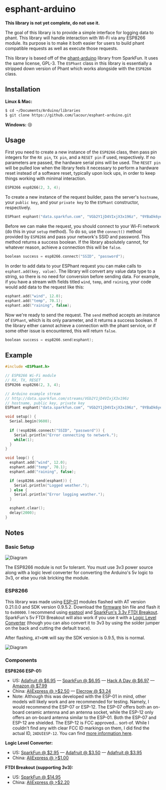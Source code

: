 # esphant-arduino

**This library is not yet complete, do not use it.**

The goal of this library is to provide a simple interface for logging data to phant. This library will handle interaction with Wi-Fi via any ESP8266 module. Its purpose is to make it both easier for users to build phant compatible requests as well as execute those requests.

This library is based off of the [phant-arduino](https://github.com/sparkfun/phant-arduino) library from SparkFun. It uses the same license, GPL-3. The `ESPhant` class in this library is essentially a stripped down version of Phant which works alongside with the `ESP8266` class.

## Installation

**Linux & Mac:**
```bash
$ cd ~/Documents/Arduino/libraries
$ git clone https://github.com/lacour/esphant-arduino.git
```

**Windows:** :cry:

## Usage

First you need to create a new instance of the `ESP8266` class, then pass pin integers for the `RX pin`, `TX pin`, and a `RESET pin` if used, respectively. If no parameters are passed, the hardware serial pins will be used. The `RESET pin` will be pulled low when the library feels it necessary to perform a hardware reset instead of a software reset, typically upon lock ups, in order to keep things working with minimal interaction.

```ino
ESP8266 esp8266(2, 3, 4);
```

To create a new instance of the request builder, pass the server's `hostname`, your `public key`, and your `private key` to the `ESPhant` constructor, respectively.

```ino
ESPhant esphant("data.sparkfun.com", "VGb2Y1jD4VIxjX3x196z", "9YBaDk6yeMtNErDNq4YM");
```

Before we can make the request, you should connect to your Wi-Fi network (do this in your `setup` method). To do so, use the `connect()` method provided by `ESP8266` and pass your network's SSID and password. This method returns a success boolean. If the library absolutely cannot, for whatever reason, achieve a connection this will be `false`.

```ino
boolean success = esp8266.connect("SSID", "password");
```

In order to add data to your ESPhant request you can make calls to `esphant.add(key, value)`. The library will convert any value data type to a string, so there is no need for conversion before sending data. For example, if you have a stream with fields titled `wind`, `temp`, and `raining`, your code would add data to the request like this:

```ino
esphant.add("wind", 12.0);
esphant.add("temp", 70.1);
esphant.add("raining", false);
```

Now we're ready to send the request. The `send` method accepts an instance of `ESPhant`, which is its only parameter, and it returns a success boolean. If the library either cannot achieve a connection with the phant service, or if some other issue is encountered, this will return `false`.

```ino
boolean success = esp8266.send(esphant);
```

## Example

```ino
#include <ESPhant.h>

// ESP8266 Wi-Fi module
// RX, TX, RESET
ESP8266 esp8266(2, 3, 4);

// Arduino example stream
// http://data.sparkfun.com/streams/VGb2Y1jD4VIxjX3x196z
// hostname, public key, private key
ESPhant esphant("data.sparkfun.com", "VGb2Y1jD4VIxjX3x196z", "9YBaDk6yeMtNErDNq4YM");

void setup() {
  Serial.begin(9600);
  
  if (!esp8266.connect("SSID", "password")) {
    Serial.println("Error connecting to network.");
    while(1);
  }
}

void loop() {
  esphant.add("wind", 12.0);
  esphant.add("temp", 70.1);
  esphant.add("raining", false);

  if (esp8266.send(esphant)) {
    Serial.println("Logged weather.");
  } else {
    Serial.println("Error logging weather.");
  }

  esphant.clear();
  delay(2000);
}
```

## Notes

### Basic Setup

![Diagram](http://i.imgur.com/Olwr97d.png)

The ESP8266 module is not 5v tolerant. You must use 3v3 power source along with a logic level converter for converting the Arduino's 5v logic to 3v3, or else you risk bricking the module.

### ESP8266

This library was made using [ESP-01](http://www.esp8266.com/wiki/doku.php?id=esp8266-module-family#esp-01) modules flashed with AT version 0.21.0.0 and SDK version 0.9.5.2. Download the [firmware](https://drive.google.com/folderview?id=0B_ctPy0pJuW6fnVLeGYzWmhzeGtZa1hwTF9zakJUOEdNejVhcFZXYi02Zk5GLXp6ckRNZkE&usp=sharing&tid=0B_ctPy0pJuW6d1FqM1lvSkJmNU0) bin file and flash it to `0x00000`. I recommend using [esptool](https://github.com/themadinventor/esptool) and [SparkFun's 3.3v FTDI Breakout](https://www.sparkfun.com/products/9873). SparkFun's 5v FTDI Breakout will also work if you use it with a [Logic Level Converter](https://www.sparkfun.com/products/12009) (though you can also convert it to 3v3 by using the solder jumper on the back and cutting the default trace).

After flashing, `AT+GMR` will say the SDK version is 0.9.5, this is normal.

![Diagram](http://i.imgur.com/wWA5S9R.png)

### Components


**ESP8266 ESP-01:**
* US: [Adafruit @ $6.95](http://www.adafruit.com/products/2282) — [SparkFun @ $6.95](https://www.sparkfun.com/products/13252) — [Hack A Day @ $6.97](http://store.hackaday.com/products/wifi-serial-module-esp8266) — [Amazon @ $7.99](http://www.amazon.com/Diymall-Esp8266-Serial-Wireless-Transceiver/dp/B00O34AGSU)
* China: [AliExpress @ >$2.50](http://www.aliexpress.com/wholesale?catId=0&SearchText=ESP8266+ESP-01) — [Elecrow @ $3.24](http://www.elecrow.com/serial-wifi-transceiver-module-esp8266-p-1136.html)
* Note: Although this was developed with the ESP-01 in mind, other models will likely work and are recommended for testing. Namely, I would recommend the ESP-07 or ESP-12. The ESP-07 offers both an on-board ceramic antenna and an antenna socket, while the ESP-12 only offers an on-board antenna similar to the ESP-01. Both the ESP-07 and ESP-12 are shielded. The ESP-12 is FCC approved... sort-of. While I couldn't find any with clear FCC ID markings on them, I did find the actual ID, `2ADUIESP-12`. You can find [more information here](http://www.esp8266.com/wiki/doku.php?id=esp8266-module-family).

**Logic Level Converter:**
* US: [SparkFun @ $2.95](https://www.sparkfun.com/products/12009) — [Adafruit @ $3.50](http://www.adafruit.com/products/1875) — [Adafruit @ $3.95](http://www.adafruit.com/products/757)
* China: [AliExpress @ >$1.00](www.aliexpress.com/wholesale?catId=0&SearchText=logic+level+converter+ttl)

**FTDI Breakout (supporting 3v3):**
* US: [SparkFun @ $14.95](https://www.sparkfun.com/products/9873)
* China: [AliExpress @ >$2.20](www.aliexpress.com/wholesale?catId=0&SearchText=FTDI+3.3V+TTL)

